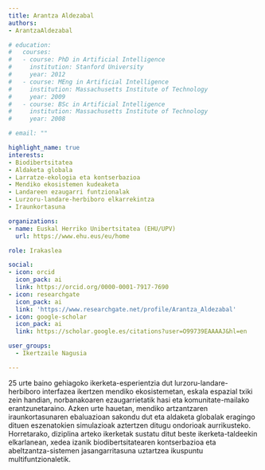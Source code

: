 ```yaml
---
title: Arantza Aldezabal
authors:
- ArantzaAldezabal

# education:
#   courses:
#   - course: PhD in Artificial Intelligence
#     institution: Stanford University
#     year: 2012
#   - course: MEng in Artificial Intelligence
#     institution: Massachusetts Institute of Technology
#     year: 2009
#   - course: BSc in Artificial Intelligence
#     institution: Massachusetts Institute of Technology
#     year: 2008

# email: ""

highlight_name: true
interests:
- Biodibertsitatea
- Aldaketa globala
- Larratze-ekologia eta kontserbazioa
- Mendiko ekosistemen kudeaketa
- Landareen ezaugarri funtzionalak
- Lurzoru-landare-herbiboro elkarrekintza
- Iraunkortasuna

organizations:
- name: Euskal Herriko Unibertsitatea (EHU/UPV)
  url: https://www.ehu.eus/eu/home

role: Irakaslea

social:
- icon: orcid
  icon_pack: ai
  link: https://orcid.org/0000-0001-7917-7690
- icon: researchgate
  icon_pack: ai
  link: 'https://www.researchgate.net/profile/Arantza_Aldezabal'
- icon: google-scholar
  icon_pack: ai
  link: https://scholar.google.es/citations?user=O99739EAAAAJ&hl=en

user_groups: 
  - Ikertzaile Nagusia

---
```


25 urte baino gehiagoko ikerketa-esperientzia dut lurzoru-landare-herbiboro interfazea ikertzen mendiko ekosistemetan, eskala espazial txiki zein handian, norbanakoaren ezaugarrietatik hasi eta komunitate-mailako erantzunetaraino. Azken urte hauetan, mendiko artzantzaren iraunkortasunaren ebaluazioan sakondu dut eta aldaketa globalak eragingo dituen eszenatokien simulazioak aztertzen ditugu ondorioak aurrikusteko. Horretarako, diziplina arteko ikerketak sustatu ditut beste ikerketa-taldeekin elkarlanean, xedea izanik biodibertsitatearen kontserbazioa eta abeltzantza-sistemen jasangarritasuna uztartzea ikuspuntu multifuntzionaletik.
